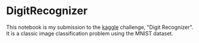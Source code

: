 # DigitRecognizer

This notebook is my submission to the <a href="https://www.kaggle.com/c/digit-recognizer">kaggle</a> challenge, "Digit Recognizer". It is a classic image classification problem using the MNIST dataset.
